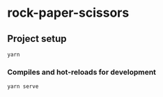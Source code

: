 # rock-paper-scissors

## Project setup
```
yarn
```

### Compiles and hot-reloads for development
```
yarn serve
```

